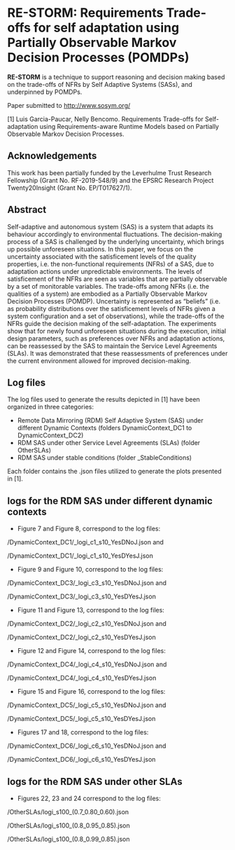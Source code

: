 # RE-STORM: **Re**quirement**s** Trade-offs for self adaptation using Partially **O**bse**r**vable **M**arkov Decision Processes (POMDPs)

**RE-STORM** is a technique to support reasoning and decision making based on the trade-offs of NFRs by Self Adaptive Systems (SASs), and underpinned by POMDPs.

Paper submitted to http://www.sosym.org/ 

[1] Luis Garcia-Paucar, Nelly Bencomo. Requirements Trade-offs for Self-adaptation using Requirements-aware Runtime Models based on Partially Observable Markov Decision Processes.

## Acknowledgements 

This work has been partially funded by the Leverhulme Trust Research Fellowship (Grant No. RF-2019-548/9) and the EPSRC
Research Project Twenty20Insight (Grant No. EP/T017627/1).


## Abstract  

Self-adaptive  and  autonomous  system  (SAS)  is  a  system  that adapts its behaviour accordingly to environmental fluctuations. The decision-making process of a SAS is challenged by the underlying uncertainty, which brings up possible unforeseen situations. In this paper, we focus on the uncertainty associated with the satisficement levels of the quality properties, i.e. the non-functional requirements (NFRs) of a SAS, due to adaptation actions under unpredictable environments. The levels of satisficement of the NFRs are seen as variables that are partially observable by a set of monitorable variables. The trade-offs among NFRs (i.e. the qualities of a system) are embodied as a Partially Observable Markov Decision Processes (POMDP). Uncertainty is represented as “beliefs” (i.e. as probability distributions over the satisficement levels of NFRs given a system configuration and a set of observations), while the trade-offs of the NFRs guide the decision making of the self-adaptation. The experiments show that for newly found unforeseen situations during the execution, initial design parameters, such as preferences over NFRs and adaptation  actions,  can  be  reassessed  by  the  SAS  to  maintain  the  Service  Level Agreements (SLAs). It was demonstrated that these reassessments of preferences under the current environment allowed for improved decision-making.

 ## Log files
The log files used to generate the results depicted in [1] have been organized in three categories:

* Remote Data Mirroring (RDM) Self Adaptive System (SAS) under different Dynamic Contexts (folders DynamicContext_DC1 to DynamicContext_DC2)
* RDM SAS under other Service Level Agreements (SLAs) (folder OtherSLAs)
* RDM SAS under stable conditions (folder _StableConditions)

Each folder contains the .json files utilized to generate the plots presented in [1].

## logs for the RDM SAS under different dynamic contexts

* Figure 7 and Figure 8, correspond to the log files:

/DynamicContext_DC1/_logi_c1_s10_YesDNoJ.json and

/DynamicContext_DC1/_logi_c1_s10_YesDYesJ.json


* Figure 9 and Figure 10, correspond to the log files:

/DynamicContext_DC3/_logi_c3_s10_YesDNoJ.json and

/DynamicContext_DC3/_logi_c3_s10_YesDYesJ.json


* Figure 11 and Figure 13, correspond to the log files:

/DynamicContext_DC2/_logi_c2_s10_YesDNoJ.json and

/DynamicContext_DC2/_logi_c2_s10_YesDYesJ.json


* Figure 12 and Figure 14, correspond to the log files:

/DynamicContext_DC4/_logi_c4_s10_YesDNoJ.json and

/DynamicContext_DC4/_logi_c4_s10_YesDYesJ.json


* Figure 15 and Figure 16, correspond to the log files:

/DynamicContext_DC5/_logi_c5_s10_YesDNoJ.json and

/DynamicContext_DC5/_logi_c5_s10_YesDYesJ.json 



* Figures 17 and 18, correspond to the log files:

/DynamicContext_DC6/_logi_c6_s10_YesDNoJ.json and 

/DynamicContext_DC6/_logi_c6_s10_YesDYesJ.json


## logs for the RDM SAS under other SLAs

* Figures 22, 23 and 24 correspond to the log files:

/OtherSLAs/logi_s100_(0.7_0.80_0.60).json 

/OtherSLAs/logi_s100_(0.8_0.95_0.85).json 

/OtherSLAs/logi_s100_(0.8_0.99_0.85).json 






